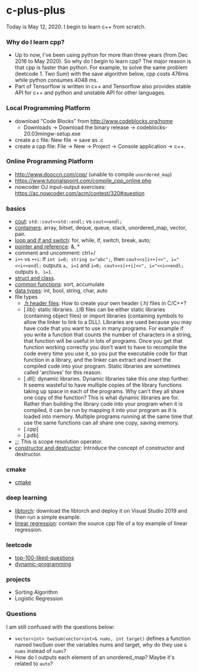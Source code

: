 # c-plus-plus
Today is May 12, 2020. I begin to learn c++ from scratch.
### Why do I learn cpp?
+ Up to now, I've been using python for more than three years (from Dec 2016 to May 2020). So why do I begin to learn cpp? The major reason is that cpp is faster than python. For example, to solve the same problem (leetcode 1. Two Sum) with the save algorithm below, cpp costs 476ms while python consumes 4048 ms.
+ Part of Tensorflow is written in c++ and Tensorflow also provides stable API for c++ and python and unstable API for other languages.
### Local Programming Platform
+ download "Code Blocks" from http://www.codeblocks.org/home
  + Downloads -> Download the binary release -> codeblocks-20.03mingw-setup.exe
+ create a c file: New file -> save as .c
+ create a cpp file: File -> New -> Project -> Console application -> c++.
### Online Programming Platform
+ http://www.dooccn.com/cpp/ (unable to compile `unordered_map`)
+ https://www.tutorialspoint.com/compile_cpp_online.php
+ nowcoder OJ input-output exercises: https://ac.nowcoder.com/acm/contest/320#question
### basics
+ [cout](https://github.com/suzyi/cpp/blob/master/basics/cout.md): `std::cout<<std::endl;` vs `cout<<endl;`
+ [containers](https://github.com/suzyi/cpp/blob/master/basics/containers.md): array, bitset, deque, queue, stack, unordered_map, vector, pair.
+ [loop and if and switch](https://github.com/suzyi/cpp/blob/master/basics/loop_if.md): for, while, if, switch, break, auto;
+ [pointer and reference](https://github.com/suzyi/cpp/blob/master/basics/pointer_reference.md): &, *
+ comment and uncomment: ctrl+/
+ `i++` vs `++i`: If `int i=0; string s="abc";`, then `cout<<s[i++]<<", i="<<i<<endl;` outputs `a, i=1` and `i=0; cout<<s[++i]<<", i="<<i<<endl;` outputs `b, i=1`.
+ [struct and class](https://github.com/suzyi/cpp/blob/master/basics/struct_class.md).
+ [common functions](https://github.com/suzyi/cpp/blob/master/basics/common_functions.md): sort, accumulate
+ [data types](https://github.com/suzyi/cpp/blob/master/basics/data_types.md): int, bool, string, char, auto
+ file types
  + [.h header files](https://github.com/suzyi/cpp/blob/master/basics/header.md): How to create your own header (.h) files in C/C++?
  + [.lib]: static libraries. .LIB files can be either static libraries (containing object files) or import libraries (containing symbols to allow the linker to link to a DLL). Libraries are used because you may have code that you want to use in many programs. For example if you write a function that counts the number of characters in a string, that function will be useful in lots of programs. Once you get that function working correctly you don't want to have to recompile the code every time you use it, so you put the executable code for that function in a library, and the linker can extract and insert the compiled code into your program. Static libraries are sometimes called 'archives' for this reason.
  + [.dll]: dynamic libraries. Dynamic libraries take this one step further. It seems wasteful to have multiple copies of the library functions taking up space in each of the programs. Why can't they all share one copy of the function? This is what dynamic libraries are for. Rather than building the library code into your program when it is compiled, it can be run by mapping it into your program as it is loaded into memory. Multiple programs running at the same time that use the same functions can all share one copy, saving memory.
  + [.cpp]
  + [.pdb]
+ [::](https://github.com/suzyi/cpp/blob/master/basics/scope-resolution-operator.md): This is scope resolution operator.
+ [constructor and destructor](https://github.com/suzyi/cpp/blob/master/basics/constructor_and_destructor.md): Introduce the concept of constructor and destructor.
### cmake
+ [cmake](https://github.com/suzyi/cpp/blob/master/cmake/cmake.md)
### deep learning
+ [libtorch](https://github.com/suzyi/cpp/blob/master/deep-learning/libtorch.md): download the libtorch and deploy it on Visual Studio 2019 and then run a simple example.
+ [linear regression](https://github.com/suzyi/cpp/blob/master/deep-learning/linearRegression.cpp): contain the source cpp file of a toy example of linear regression.
### leetcode
+ [top-100-liked-questions](https://github.com/suzyi/cpp/blob/master/leetcode/top-100-liked-questions.md)
+ [dynamic-programming](https://github.com/suzyi/cpp/blob/master/leetcode/dynamic-programming.md)
### projects
+ Sorting Algorithm
+ Logistic Regression
### Questions
I am still confused with the questions below:
+ `vector<int> twoSum(vector<int>& nums, int target)` defines a function named twoSum over the variables nums and target, why do they use `& nums` instead of `nums`?
+ How do I outputs each element of an unordered_map? Maybe it's related to `auto`?
